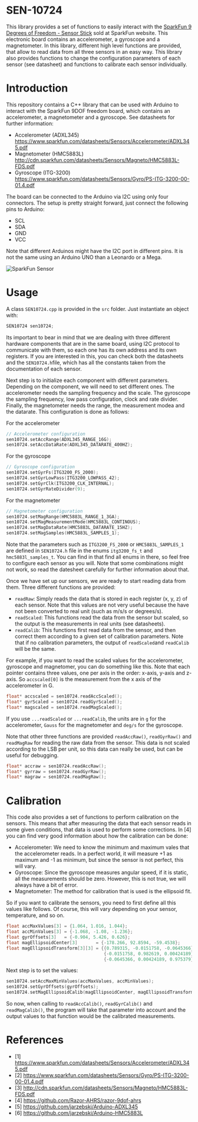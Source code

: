 # SEN-10724

This library provides a set of functions to easily interact with the [SparkFun 9 Degrees of Freedom - Sensor Stick](https://www.sparkfun.com/products/retired/10724) sold at SparkFun website. This electronic board contains an accelerometer, a gyroscope and a magnetometer. In this library, different high level functions are provided, that allow to read data from all three sensors in an easy way. This library also provides functions to change the configuration parameters of each sensor (see datasheet) and functions to calibrate each sensor individually.

# Introduction
This repository contains a C++ library that can be used with Arduino to interact with the SparkFun 9DOF freedom board, which contains an accelerometer, a magnetometer and a gyroscope. See datasheets for further information:

* Accelerometer (ADXL345) https://www.sparkfun.com/datasheets/Sensors/Accelerometer/ADXL345.pdf
* Magnetometer (HMC5883L) http://cdn.sparkfun.com/datasheets/Sensors/Magneto/HMC5883L-FDS.pdf
* Gyroscope (ITG-3200) https://www.sparkfun.com/datasheets/Sensors/Gyro/PS-ITG-3200-00-01.4.pdf

The board can be connected to the Arduino via I2C using only four connectors. The setup is pretty straight forward, just connect the following pins to Arduino:

* SCL
* SDA
* GND
* VCC

Note that different Arduinos might have the I2C port in different pins. It is not the same using an Arduino UNO than a Leonardo or a Mega.

![SparkFun Sensor](https://github.com/alrevuelta/IMUino-SparkFun/blob/master/10724-01a.jpeg)

# Usage
A class `SEN10724.cpp` is provided in the `src` folder. Just instantiate an object with:
```cpp
SEN10724 sen10724;
```
Its important to bear in mind that we are dealing with three different hardware components that are in the same board, using I2C protocol to communicate with them, so each one has its own address and its own registers. If you are interested in this, you can check both the datasheets and the `SEN10724.h`file, which has all the constants taken from the documentation of each sensor.

Next step is to initialize each component with different parameters. Depending on the component, we will need to set different ones. The accelerometer needs the sampling frequency and the scale. The gyroscope the sampling frequency, low pass configuration, clock and rate divider. Finally, the magnetometer needs the range, the measurement modea and the datarate. This configuration is done as follows:

For the accelerometer
```cpp
// Accelerometer configuration
sen10724.setAccRange(ADXL345_RANGE_16G);
sen10724.setAccDataRate(ADXL345_DATARATE_400HZ);
```

For the gyroscope
```cpp
// Gyroscope configuration
sen10724.setGyrFs(ITG3200_FS_2000);
sen10724.setGyrLowPass(ITG3200_LOWPASS_42);
sen10724.setGyrClk(ITG3200_CLK_INTERNAL);
sen10724.setGyrRateDivider(9);
```

For the magnetometer
```cpp
// Magnetometer configuration
sen10724.setMagRange(HMC5883L_RANGE_1_3GA);
sen10724.setMagMeasurementMode(HMC5883L_CONTINOUS);
sen10724.setMagDataRate(HMC5883L_DATARATE_15HZ);
sen10724.setMagSamples(HMC5883L_SAMPLES_1);
```

Note that the parameters such as `ITG3200_FS_2000` or `HMC5883L_SAMPLES_1` are defined in `SEN10724.h` file in the enums `itg3200_fs_t` and `hmc5883l_samples_t`. You can find in that find all enums in there, so feel free to configure each sensor as you will. Note that some combinations might not work, so read the datesheet carefully for further information about that.

Once we have set up our sensors, we are ready to start reading data from them. Three different functions are provided:
* `readRaw`: Simply reads the data that is stored in each register (x, y, z) of each sensor. Note that this values are not very useful because the have not been converted to real unit (such as m/s/s or degrees/s).
* `readScaled`: This functions read the data from the sensor but scaled, so the output is the measurements in real units (see datasheets).
* `readCalib`: This functions first read data from the sensor, and then correct them according to a given set of calibration parameters. Note that if no calibration parameters, the output of `readScaled`and `readCalib` will be the same.

For example, if you want to read the scaled values for the accelerometer, gyroscope and magnetomer, you can do something like this. Note that each pointer contains three values, one per axis in the order: x-axis, y-axis and z-axis. So `accscaled[0]` is the measurement from the x axis of the accelerometer in G.
```cpp
float* accscaled = sen10724.readAccScaled();
float* gyrScaled = sen10724.readGyrScaled();
float* magscaled = sen10724.readMagScaled();
```

If you use `...readScaled` or `...readCalib`, the units are in `g` for the accelerometer, `Gauss` for the magnetometer and `deg/s` for the gyroscope.

Note that other three functions are provided `readAccRaw()`, `readGyrRaw()` and `readMagRaw` for reading the raw data from the sensor. This data is not scaled according to the LSB per unit, so this data can really be used, but can be useful for debugging.

```cpp
float* accraw = sen10724.readAccRaw();
float* gyrraw = sen10724.readGyrRaw();
float* magraw = sen10724.readMagRaw();
```

# Calibration
This code also provides a set of functions to perform calibration on the sensors. This means that after measuring the data that each sensor reads in some given conditions, that data is used to perform some corrections. In [4] you can find very good information about how the calibration can be done:
* Accelerometer: We need to know the minimum and maximum vales that the accelerometer reads. In a perfect world, it will measure +1 as maximum and -1 as minimum, but since the sensor is not perfect, this will vary.
* Gyroscope: Since the gyroscope measures angular speed, if it is static, all the measurements should be zero. However, this is not true, we will always have a bit of error.
* Magnetometer: The method for calibration that is used is the ellipsoid fit.

So if you want to calibrate the sensors, you need to first define all this values like follows. Of course, this will vary depending on your sensor, temperature, and so on.
```cpp
float accMaxValues[3] = {1.064, 1.016, 1.044};
float accMinValues[3] = {-1.068, -1.08, -1.236};
float gyrOffsets[3]   = {-0.904, 5.426, 0.626};
float magEllipsoidCenter[3]       = {-178.266, 92.8594, -59.4538};
float magEllipsoidTransform[3][3] = {{0.789315, -0.0151758, -0.0645366},
                                     {-0.0151758, 0.982619, 0.00424189},
                                     {-0.0645366, 0.00424189, 0.975379}};
```

Next step is to set the values:
```cpp
sen10724.setAccMaxMinValues(accMaxValues, accMinValues);
sen10724.setGyrOffsets(gyrOffsets);
sen10724.setMagEllipsoidCalib(magEllipsoidCenter, magEllipsoidTransform);
```

So now, when calling to `readAccCalib()`, `readGyrCalib()` and `readMagCalib()`, the program will take that parameter into account and the output values to that function would be the calibrated measurements.


# References
* [1] https://www.sparkfun.com/datasheets/Sensors/Accelerometer/ADXL345.pdf
* [2] https://www.sparkfun.com/datasheets/Sensors/Gyro/PS-ITG-3200-00-01.4.pdf
* [3] http://cdn.sparkfun.com/datasheets/Sensors/Magneto/HMC5883L-FDS.pdf
* [4] https://github.com/Razor-AHRS/razor-9dof-ahrs
* [5] https://github.com/jarzebski/Arduino-ADXL345
* [6] https://github.com/jarzebski/Arduino-HMC5883L
